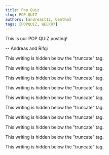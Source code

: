 ```yaml
---
title: Pop Quiz
slug: POP-QUIZ
authors: [andreast12, Qenthm]
tags: [POPQUIZ, WEEK07]
---
```


This is our POP QUIZ posting!

-- Andreas and Rifqi

<!-- truncate -->

This writing is hidden below the "truncate" tag.

This writing is hidden below the "truncate" tag.

This writing is hidden below the "truncate" tag.

This writing is hidden below the "truncate" tag.

This writing is hidden below the "truncate" tag.

This writing is hidden below the "truncate" tag.

This writing is hidden below the "truncate" tag.

This writing is hidden below the "truncate" tag.

This writing is hidden below the "truncate" tag.

This writing is hidden below the "truncate" tag.
